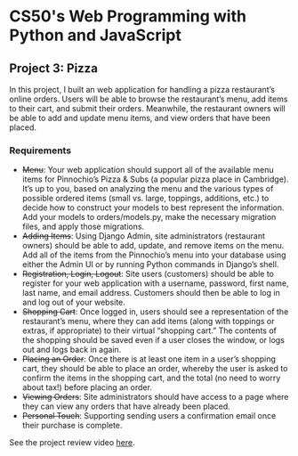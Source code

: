 # CS50's Web Programming with Python and JavaScript

## Project 3: Pizza

In this project, I built an web application for handling a pizza restaurant’s online orders. Users will be able to browse the restaurant’s menu, add items to their cart, and submit their orders. Meanwhile, the restaurant owners will be able to add and update menu items, and view orders that have been placed.

### Requirements

- ~~Menu~~: Your web application should support all of the available menu items for Pinnochio’s Pizza & Subs (a popular pizza place in Cambridge). It’s up to you, based on analyzing the menu and the various types of possible ordered items (small vs. large, toppings, additions, etc.) to decide how to construct your models to best represent the information. Add your models to orders/models.py, make the necessary migration files, and apply those migrations.
- ~~Adding Items~~: Using Django Admin, site administrators (restaurant owners) should be able to add, update, and remove items on the menu. Add all of the items from the Pinnochio’s menu into your database using either the Admin UI or by running Python commands in Django’s shell.
- ~~Registration, Login, Logout~~: Site users (customers) should be able to register for your web application with a username, password, first name, last name, and email address. Customers should then be able to log in and log out of your website.
- ~~Shopping Cart~~: Once logged in, users should see a representation of the restaurant’s menu, where they can add items (along with toppings or extras, if appropriate) to their virtual “shopping cart.” The contents of the shopping should be saved even if a user closes the window, or logs out and logs back in again.
- ~~Placing an Order~~: Once there is at least one item in a user’s shopping cart, they should be able to place an order, whereby the user is asked to confirm the items in the shopping cart, and the total (no need to worry about tax!) before placing an order.
- ~~Viewing Orders~~: Site administrators should have access to a page where they can view any orders that have already been placed.
- ~~Personal Touch~~: Supporting sending users a confirmation email once their purchase is complete.

See the project review video [here](https://youtu.be/zO-hnTReKMA).
